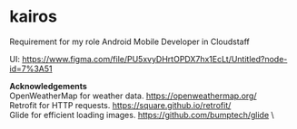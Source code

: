 # kairos
Requirement for my role Android Mobile Developer in Cloudstaff

UI: https://www.figma.com/file/PU5xvyDHrtOPDX7hx1EcLt/Untitled?node-id=7%3A51

**Acknowledgements**\
OpenWeatherMap for weather data. https://openweathermap.org/ \
Retrofit for HTTP requests. https://square.github.io/retrofit/ \
Glide for efficient loading images. https://github.com/bumptech/glide \

